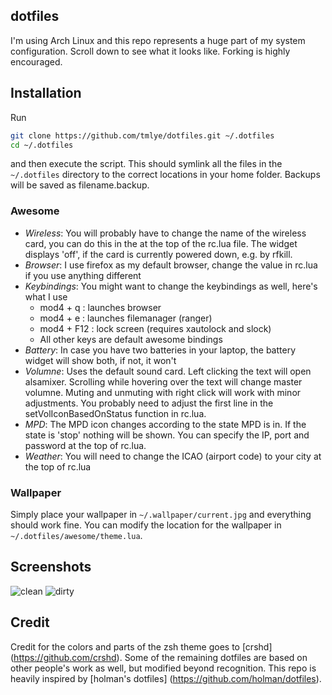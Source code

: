 ## dotfiles

I'm using Arch Linux and this repo represents a huge part of my system configuration.
Scroll down to see what it looks like.
Forking is highly encouraged.

## Installation

Run
```sh
git clone https://github.com/tmlye/dotfiles.git ~/.dotfiles
cd ~/.dotfiles
```
and then execute the script. This should symlink all the files in the `~/.dotfiles` directory to the correct
locations in your home folder. Backups will be saved as filename.backup.

### Awesome

- *Wireless*: You will probably have to change the name of the wireless card, you can do this in the at the top of the rc.lua file.
  The widget displays 'off', if the card is currently powered down, e.g. by rfkill.
- *Browser*: I use firefox as my default browser, change the value in rc.lua if you use anything different
- *Keybindings*: You might want to change the keybindings as well, here's what I use
  - mod4 + q : launches browser
  - mod4 + e : launches filemanager (ranger)
  - mod4 + F12 : lock screen (requires xautolock and slock)
  - All other keys are default awesome bindings
- *Battery*: In case you have two batteries in your laptop, the battery widget will show both, if not, it won't
- *Volumne*: Uses the default sound card. Left clicking the text will open alsamixer. Scrolling while hovering over the text will change master volumne. Muting and unmuting with right click will work with minor adjustments. You probably need to adjust the first line in the setVolIconBasedOnStatus function in rc.lua.
- *MPD*: The MPD icon changes according to the state MPD is in. If the state is 'stop' nothing will be shown. You can specify the IP, port and password at the top of rc.lua.
- *Weather*: You will need to change the ICAO (airport code) to your city at the top of rc.lua


### Wallpaper

Simply place your wallpaper in `~/.wallpaper/current.jpg` and everything should work fine.
You can modify the location for the wallpaper in `~/.dotfiles/awesome/theme.lua`.

## Screenshots

![clean](https://saschaeglau.com/files/clean.png "Clean")
![dirty](https://saschaeglau.com/files/dirty.png "Dirty")

## Credit

Credit for the colors and parts of the zsh theme goes to [crshd] (https://github.com/crshd).
Some of the remaining dotfiles are based on other people's work as well, but modified beyond recognition.
This repo is heavily inspired by [holman's dotfiles] (https://github.com/holman/dotfiles).
